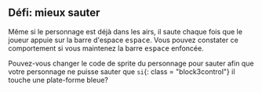 ## Défi: mieux sauter

Même si le personnage est déjà dans les airs, il saute chaque fois que le joueur appuie sur la barre d'espace <kbd>espace</kbd>. Vous pouvez constater ce comportement si vous maintenez la barre <kbd>espace</kbd> enfoncée.

Pouvez-vous changer le code de sprite du personnage pour sauter afin que votre personnage ne puisse sauter que `si`{: class = "block3control"} il touche une plate-forme bleue?
